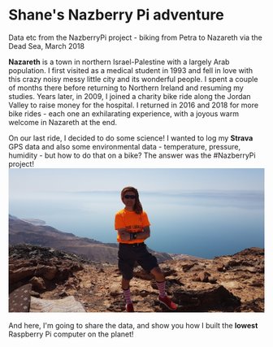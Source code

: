 # Shane's Nazberry Pi adventure
Data etc from the NazberryPi project - biking from Petra to Nazareth via the Dead Sea, March 2018

**Nazareth** is a town in northern Israel-Palestine with a largely Arab population. I first visited as a medical student in 1993 and fell in love with this crazy noisy messy little city and its wonderful people. I spent a couple of months there before returning to Northern Ireland and resuming my studies. Years later, in 2009, I joined a charity bike ride along the Jordan Valley to raise money for the hospital. I returned in 2016 and 2018 for more bike rides - each one an exhilarating experience, with a joyous warm welcome in Nazareth at the end.

On our last ride, I decided to do some science! I wanted to log my **Strava** GPS data and also some environmental data - temperature, pressure, humidity - but how to do that on a bike? The answer was the #NazberryPi project!
![Dead Sea View](IMG_xs6ls.jpg)

And here, I'm going to share the data, and show you how I built the **lowest** Raspberry Pi computer on the planet!
